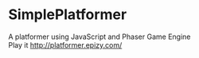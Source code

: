 # SimplePlatformer
A platformer using JavaScript and Phaser Game Engine <br>
Play it http://platformer.epizy.com/ <br>
